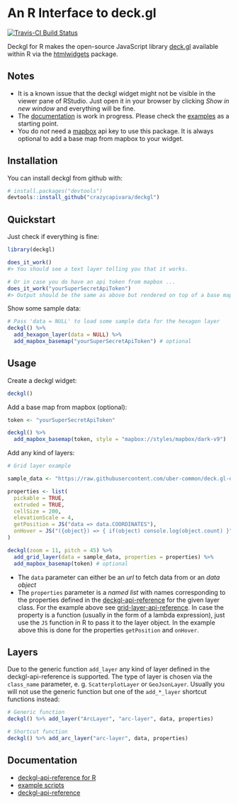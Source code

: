 
<!-- README.md is generated from README.Rmd. Please edit that file -->
An R Interface to deck.gl
=========================

[![Travis-CI Build Status](https://travis-ci.org/crazycapivara/deckgl.svg?branch=master)](https://travis-ci.org/crazycapivara/deckgl)

Deckgl for R makes the open-source JavaScript library [deck.gl](https://deck.gl/) available within R via the [htmlwidgets](https://www.htmlwidgets.org/) package.

Notes
-----

-   It is a known issue that the deckgl widget might not be visible in the viewer pane of RStudio. Just open it in your browser by clicking *Show in new window* and everything will be fine.
-   The [documentation](https://crazycapivara.github.io/deckgl/) is work in progress. Please check the [examples](inst/examples) as a starting point.
-   You do *not* need a [mapbox](https://www.mapbox.com/) api key to use this package. It is always optional to add a base map from mapbox to your widget.

Installation
------------

You can install deckgl from github with:

``` r
# install.packages("devtools")
devtools::install_github("crazycapivara/deckgl")
```

Quickstart
----------

Just check if everything is fine:

``` r
library(deckgl)

does_it_work()
#> You should see a text layer telling you that it works.

# Or in case you do have an api token from mapbox ...
does_it_work("yourSuperSecretApiToken")
#> Output should be the same as above but rendered on top of a base map from mapbox.
```

Show some sample data:

``` r
# Pass 'data = NULL' to load some sample data for the hexagon layer
deckgl() %>%
  add_hexagon_layer(data = NULL) %>%
  add_mapbox_basemap("yourSuperSecretApiToken") # optional
```

Usage
-----

Create a deckgl widget:

``` r
deckgl()
```

Add a base map from mapbox (optional):

``` r
token <- "yourSuperSecretApiToken"

deckgl() %>%
  add_mapbox_basemap(token, style = "mapbox://styles/mapbox/dark-v9")
```

Add any kind of layers:

``` r
# Grid layer example

sample_data <- "https://raw.githubusercontent.com/uber-common/deck.gl-data/master/website/sf-bike-parking.json"

properties <- list(
  pickable = TRUE,
  extruded = TRUE,
  cellSize = 200,
  elevationScale = 4,
  getPosition = JS("data => data.COORDINATES"),
  onHover = JS("({object}) => { if(object) console.log(object.count) }")
)

deckgl(zoom = 11, pitch = 45) %>%
  add_grid_layer(data = sample_data, properties = properties) %>%
  add_mapbox_basemap(token) # optional
```

-   The `data` parameter can either be an *url* to fetch data from or an *data object*
-   The `properties` parameter is a *named list* with names corresponding to the properties defined in the [deckgl-api-reference](https://deck.gl/#/documentation/deckgl-api-reference) for the given layer class. For the example above see [grid-layer-api-reference](https://deck.gl/#/documentation/deckgl-api-reference/layers/grid-layer). In case the property is a function (usually in the form of a lambda expression), just use the `JS` function in R to pass it to the layer object. In the example above this is done for the properties `getPosition` and `onHover`.

Layers
------

Due to the generic function `add_layer` any kind of layer defined in the deckgl-api-reference is supported. The type of layer is chosen via the `class_name` parameter, e. g. `ScatterplotLayer` or `GeoJsonLayer`. Usually you will not use the generic function but one of the `add_*_layer` shortcut functions instead:

``` r
# Generic function
deckgl() %>% add_layer("ArcLayer", "arc-layer", data, properties)

# Shortcut function
deckgl() %>% add_arc_layer("arc-layer", data, properties)
```

Documentation
-------------

-   [deckgl-api-reference for R](https://crazycapivara.github.io/deckgl/)
-   [example scripts](inst/examples)
-   [deckgl-api-reference](https://deck.gl/#/documentation/deckgl-api-reference)
